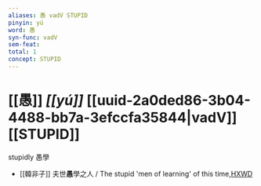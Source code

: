 ```yaml
---
aliases: 愚 vadV STUPID
pinyin: yú
word: 愚
syn-func: vadV
sem-feat: 
total: 1
concept: STUPID 
---
```

# [[愚]] *[[yú]]*  [[uuid-2a0ded86-3b04-4488-bb7a-3efccfa35844|vadV]] [[STUPID]]
stupidly 愚學
 - [[韓非子]] 夫世**愚**學之人 / The stupid 'men of learning' of this time,[HXWD](https://hxwd.org/textview.html?location=KR3c0005_tls_014-35a.2)